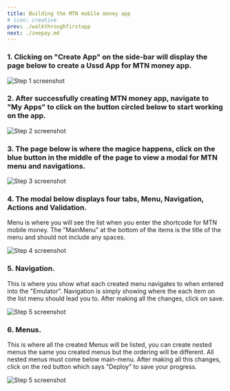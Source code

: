 ```yaml
---
title: Building the MTN mobile money app
# icon: creative
prev: ./walkthroughfirstapp
next: ./zeepay.md
---
```


### 1. Clicking on "Create App" on the side-bar will display the page below to create a Ussd App for MTN money app.

![Step 1 screenshot](/assets/images/mtnmomo/momo2.png)

### 2. After successfully creating MTN money app, navigate to "My Apps" to click on the button circled below to start working on the app.

![Step 2 screenshot](/assets/images/mtnmomo/momo3.png)

### 3. The page below is where the magice happens, click on the blue button in the middle of the page to view a modal for MTN menu and navigations.

![Step 3 screenshot](/assets/images/mtnmomo/momo4.png)

### 4. The modal below displays four tabs, Menu, Navigation, Actions and Validation.

Menu is where you will see the list when you enter the shortcode for MTN mobile money. The "MainMenu" at the bottom of the items is the title of the menu and should not include any spaces.

![Step 4 screenshot](/assets/images/mtnmomo/momo5.png)

### 5. Navigation.

This is where you show what each created menu navigates to when entered into the "Emulator". Navigation is simply showing where the each item on the list menu should lead you to. After making all the changes, click on save.

![Step 5 screenshot](/assets/images/mtnmomo/momo6.png)

### 6. Menus.

This is where all the created Menus will be listed, you can create nested menus the same you created menus but the ordering will be different. All nested menus must come below main-menu. After making all this changes, click on the red button which says "Deploy" to save your progress.

![Step 5 screenshot](/assets/images/mtnmomo/momo7.png)
